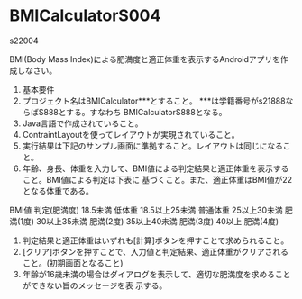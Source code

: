 # BMICalculatorS004


s22004

BMI(Body Mass Index)による肥満度と適正体重を表示するAndroidアプリを作成しなさい。
1. 基本要件
1. プロジェクト名はBMICalculator***とすること。 ***は学籍番号がs21888ならばS888とする。すなわち
BMICalculatorS888となる。
2. Java言語で作成されていること。
3. ContraintLayoutを使ってレイアウトが実現されていること。
4. 実行結果は下記のサンプル画面に準拠すること。レイアウトは同じになること。
5. 年齢、身長、体重を入力して、BMI値による判定結果と適正体重を表示すること。BMI値による判定は下表に
基づくこと。また、適正体重はBMI値が22となる体重である。

BMI値 判定(肥満度)
18.5未満 低体重
18.5以上25未満 普通体重
25以上30未満 肥満(1度)
30以上35未満 肥満(2度)
35以上40未満 肥満(3度)
40以上 肥満(4度)

1. 判定結果と適正体重はいずれも[計算]ボタンを押すことで求められること。
2. [クリア]ボタンを押すことで、入力値と判定結果、適正体重がクリアされること。(初期画面となること)
3. 年齢が16歳未満の場合はダイアログを表示して、適切な肥満度を求めることができない旨のメッセージを表
示する。
